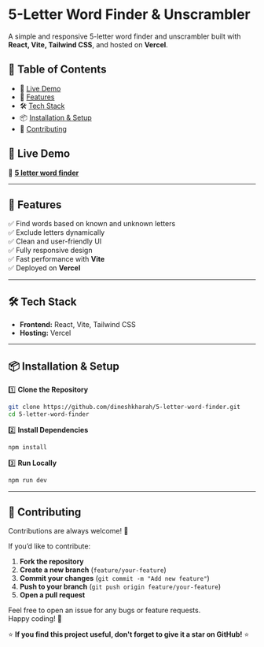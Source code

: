 # **5-Letter Word Finder & Unscrambler**

A simple and responsive 5-letter word finder and unscrambler built with **React, Vite, Tailwind CSS**, and hosted on **Vercel**.

## 📖 **Table of Contents**

- 🚀 [Live Demo](#-live-demo)
- 📌 [Features](#-features)
- 🛠️ [Tech Stack](#-tech-stack)
- 📦 [Installation & Setup](#-installation--setup)
- 🤝 [Contributing](#-contributing)

## 🚀 **Live Demo**

🚀 **[5 letter word finder](https://5-letter-word-finder.vercel.app/)**

---

## 📌 **Features**

✅ Find words based on known and unknown letters  
✅ Exclude letters dynamically  
✅ Clean and user-friendly UI  
✅ Fully responsive design  
✅ Fast performance with **Vite**  
✅ Deployed on **Vercel**

---

## 🛠️ **Tech Stack**

- **Frontend:** React, Vite, Tailwind CSS
- **Hosting:** Vercel

---

## 📦 **Installation & Setup**

1️⃣ **Clone the Repository**

```sh
git clone https://github.com/dineshkharah/5-letter-word-finder.git
cd 5-letter-word-finder
```

2️⃣ **Install Dependencies**

```sh
npm install
```

️3️⃣ **Run Locally**

```sh
npm run dev
```

---

## 🤝 **Contributing**

Contributions are always welcome! 🚀

If you’d like to contribute:

1. **Fork the repository**
2. **Create a new branch** (`feature/your-feature`)
3. **Commit your changes** (`git commit -m "Add new feature"`)
4. **Push to your branch** (`git push origin feature/your-feature`)
5. **Open a pull request**

Feel free to open an issue for any bugs or feature requests.  
Happy coding! 🎉

⭐ **If you find this project useful, don't forget to give it a star on GitHub!** ⭐
